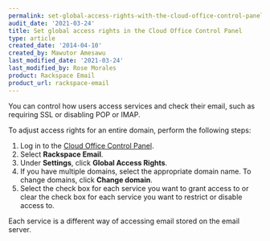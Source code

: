 ```yaml
---
permalink: set-global-access-rights-with-the-cloud-office-control-panel/
audit_date: '2021-03-24'
title: Set global access rights in the Cloud Office Control Panel
type: article
created_date: '2014-04-10'
created_by: Mawutor Amesawu
last_modified_date: '2021-03-24'
last_modified_by: Rose Morales
product: Rackspace Email
product_url: rackspace-email
---
```


You can control how users access services and check their email, such as
requiring SSL or disabling POP or IMAP.

To adjust access rights for an entire domain, perform the following steps:

1. Log in to the [Cloud Office Control Panel](https://cp.rackspace.com/).
2. Select **Rackspace Email**.
3. Under **Settings**, click **Global Access Rights**.
4. If you have multiple domains, select the appropriate domain name. To change domains, click **Change domain**.
5. Select the check box for each service you want to grant access to or clear the check box for each service you want to restrict or disable access to.

Each service is a different way of accessing email stored on the email server.
